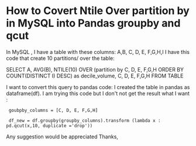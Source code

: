 
# How to Covert Ntile Over partition by in MySQL into Pandas groupby and qcut

In MySQL , I have a table with these columns:
A,B, C, D, E, F,G,H,I
I have this code that create 10 partitions/ over the table:
   
 SELECT
      A, AVG(B), 
        NTILE(10) OVER (partition by C, D, E, F,G,H
          ORDER BY COUNT(DISTINCT I) DESC) as decile_volume,
      C, D, E, F,G,H
FROM TABLE


I want to convert this query to pandas code:
I created the table in pandas as dataframe(df).
I am trying this code but I don't not get the result what I want :

     goubpby_columns = [C, D, E, F,G,H]

     df_new = df.groupby(groupby_columns).transform (lambda x : pd.qcut(x,10, duplicate ='drop'))


Any suggestion would be appreciated
Thanks,

        